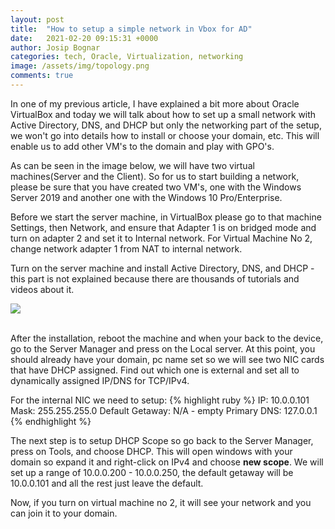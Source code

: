 ```yaml
---
layout: post
title:  "How to setup a simple network in Vbox for AD"
date:   2021-02-20 09:15:31 +0000
author: Josip Bognar
categories: tech, Oracle, Virtualization, networking
image: /assets/img/topology.png
comments: true
---
```

In one of my previous article, I have explained a bit more about Oracle VirtualBox and today we will talk about how to set up a small network with Active Directory, DNS, and DHCP but only the networking part of the setup, we won't go into details how to install or choose your domain, etc. This will enable us to add other VM's to the domain and play with GPO's.

As can be seen in the image below, we will have two virtual machines(Server and the Client). So for us to start building a network, please be sure that you have created two VM's, one with the Windows Server 2019 and another one with the Windows 10 Pro/Enterprise.

Before we start the server machine, in VirtualBox please go to that machine Settings, then Network, and ensure that Adapter 1 is on bridged mode and turn on adapter 2 and set it to Internal network. For Virtual Machine No 2, change network adapter 1 from NAT to internal network.

Turn on the server machine and install Active Directory, DNS, and DHCP - this part is not explained because there are thousands of tutorials and videos about it.

<img src="{{ page.image }}">
<br><br>

After the installation, reboot the machine and when your back to the device, go to the Server Manager and press on the Local server. At this point, you should already have your domain, pc name set so we will see two NIC cards that have DHCP assigned. Find out which one is external and set all to dynamically assigned IP/DNS for TCP/IPv4.

For the internal NIC we need to setup:
{% highlight ruby %}
IP: 10.0.0.101
Mask: 255.255.255.0
Default Getaway: N/A - empty
Primary DNS: 127.0.0.1
{% endhighlight %}

The next step is to setup DHCP Scope so go back to the Server Manager, press on Tools, and choose DHCP. This will open windows with your domain so expand it and right-click on IPv4 and choose <b>new scope</b>.
We will set up a range of 10.0.0.200 - 10.0.0.250, the default getaway will be 10.0.0.101 and all the rest just leave the default.

Now, if you turn on virtual machine no 2, it will see your network and you can join it to your domain.